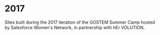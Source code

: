 # 2017
Sites built during the 2017 iteration of the GOSTEM Summer Camp hosted by Salesforce Women's Network, in partnership with hEr VOLUTION.
